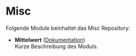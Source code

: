# Misc

Folgende Module beinhaltet das Misc Repository:

- __Mittelwert__ ([Dokumentation](Mittelwert))  
	Kurze Beschreibung des Moduls.